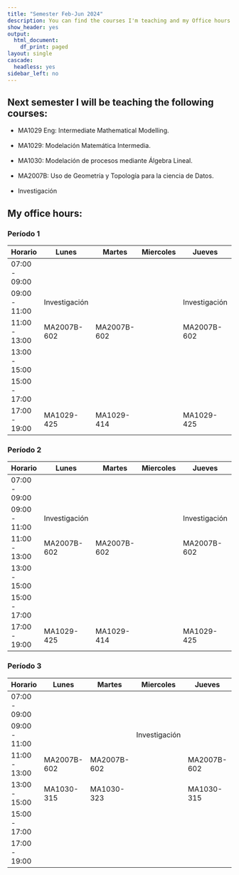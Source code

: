 ```yaml
---
title: "Semester Feb-Jun 2024"
description: You can find the courses I'm teaching and my Office hours.
show_header: yes
output:
  html_document:
    df_print: paged
layout: single
cascade:
  headless: yes
sidebar_left: no
---
```


## Next semester I will be teaching the following courses:

<!-- this is a subheadline -->
-   MA1029 Eng: Intermediate Mathematical Modelling. <br/><br/>
-   MA1029: Modelación Matemática Intermedia. <br/><br/>
-   MA1030: Modelación de procesos mediante Álgebra Lineal. <br/><br/>
-   MA2007B: Uso de Geometría y Topología para la ciencia de Datos. <br/><br/>
-   Investigación

## My office hours:

### Período 1

|     Horario | Lunes | Martes | Miercoles | Jueves | Viernes |
|-------------|-------|--------|-----------|--------|---------|
|07:00 - 09:00|       |        |           |        |         |
|09:00 - 11:00|Investigación|        |           |Investigación|         |
|11:00 - 13:00|MA2007B-602|MA2007B-602|           |MA2007B-602|MA2007B-602|
|13:00 - 15:00|       |        |           |        |         |
|15:00 - 17:00|       |        |           |        |         |
|17:00 - 19:00| MA1029-425| MA1029-414|           |MA1029-425|MA1029-414|
### Período 2

|     Horario | Lunes | Martes | Miercoles | Jueves | Viernes |
|-------------|-------|--------|-----------|--------|---------|
|07:00 - 09:00|       |        |           |        |         |
|09:00 - 11:00|Investigación|        |           |Investigación|         |
|11:00 - 13:00|MA2007B-602|MA2007B-602|           |MA2007B-602|MA2007B-602|
|13:00 - 15:00|       |        |           |        |         |
|15:00 - 17:00|       |        |           |        |         |
|17:00 - 19:00| MA1029-425| MA1029-414|           |MA1029-425|MA1029-414|

### Período 3

|     Horario | Lunes | Martes | Miercoles | Jueves | Viernes |
|-------------|-------|--------|-----------|--------|---------|
|07:00 - 09:00|       |        |           |        |         |
|09:00 - 11:00|       |        |Investigación|        |         |
|11:00 - 13:00|MA2007B-602|MA2007B-602|           |MA2007B-602|MA2007B-602|
|13:00 - 15:00|MA1030-315|MA1030-323|           |MA1030-315|MA1030-325|
|15:00 - 17:00|       |        |           |        |         |
|17:00 - 19:00|       |        |           |        |         |